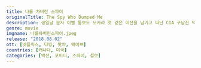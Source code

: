 ```yaml
---
title: 나를 차버린 스파이
originalTitle: The Spy Who Dumped Me
description: 생일날 문자 이별 통보도 모자라 엿 같은 미션을 남기고 떠난 CIA 구남친 덕에 오드리와 절친 모건은 국제적인 범죄에 연루된다. 얼떨결에 스파이가 되어버린 이들이 유럽 전역을 누비는 가운데, 정체를 알 수 없는 영국 요원들이 접근하고 최정예 킬러까지 따라붙으며 두 절친의 입담과 액션이 터지기 시작하는데… 올여름, 이들의 근본 없는 액션이 당신을 깨운다!​
genre: movie
imgname: 나를차버린스파이.jpeg
release: "2018.08.02"
ott: [넷플릭스, 티빙, 왓챠, 웨이브]
countries: [캐나다, 미국]
categories: [액션, 코미디, 스파이, 첩보]
---
```

